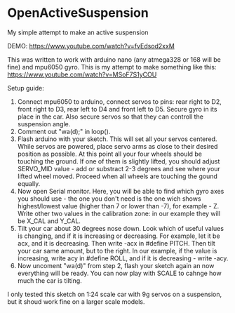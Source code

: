 # OpenActiveSuspension
My simple attempt to make an active suspension  

DEMO: https://www.youtube.com/watch?v=fvEdsod2xxM


This was written to work with arduino nano (any atmega328 or 168 will be fine) and mpu6050 gyro. 
This is my attempt to make something like this: https://www.youtube.com/watch?v=MSoF7S1yCOU

Setup guide:
1. Connect mpu6050 to arduino, connect servos to pins: rear right to D2, front right to D3, rear left to D4 and front left to D5. Secure gyro in its place in the car. Also secure servos so that they can controll the suspension angle.
2. Comment out "wa(d);" in loop().
3. Flash arduino with your sketch. This will set all your servos centered. While servos are powered, place servo arms as close to their desired position as possible. At this point all your four wheels should be touching the ground. If one of them is slightly lifted, you should adjust SERVO_MID value - add or substract 2-3 degrees and see where your lifted wheel moved. Proceed when all wheels are touching the gound equally. 
4. Now open Serial monitor. Here, you will be able to find which gyro axes you should use - the one you don't need is the one wich shows highest/lowest value (higher than 7 or lower than -7), for example - Z. Write other two values in the calibration zone: in our example they will be X_CAL and Y_CAL. 
5. Tilt your car about 30 degrees nose down. Look which of useful values is changing, and if it is increasing or decreasing. For example, let it be acx, and it is decreasing. Then write -acx in #define PITCH. Then tilt your car same amount, but to the right. In our example, if the value is increasing, write acy in #define ROLL, and if it is decreasing - write -acy.
6. Now uncoment "wa(d)" from step 2, flash your sketch again an now everything will be ready. You can now play with SCALE to cahnge how much the car is tilting.

I only tested this sketch on 1:24 scale car with 9g servos on a suspension, but it shoud work fine on a larger scale models.

